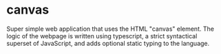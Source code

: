 # canvas
Super simple web application that uses the HTML "canvas" element. The logic of the webpage is written using typescript, a strict syntactical superset of JavaScript, and adds optional static typing to the language. 
